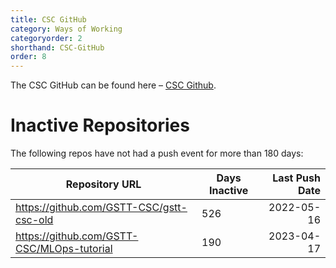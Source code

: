 ```yaml
---
title: CSC GitHub
category: Ways of Working
categoryorder: 2
shorthand: CSC-GitHub
order: 8
---
```


The CSC GitHub can be found here – <a href="https://github.com/GSTT-CSC/">CSC Github</a>.

# Inactive Repositories

The following repos have not had a push event for more than 180 days:

| Repository URL | Days Inactive | Last Push Date |
| --- | --- | ---: |
| https://github.com/GSTT-CSC/gstt-csc-old | 526 | 2022-05-16 |
| https://github.com/GSTT-CSC/MLOps-tutorial | 190 | 2023-04-17 |
